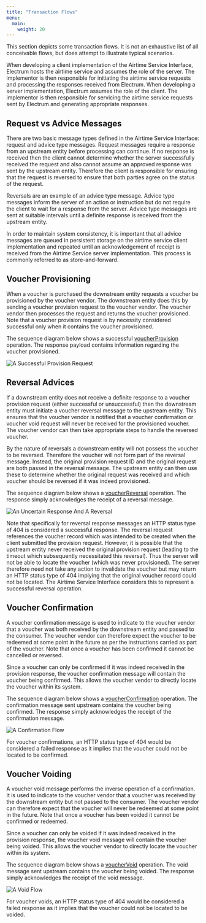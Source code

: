 ```yaml
---
title: "Transaction Flows"
menu:
  main:
    weight: 20
---
```


This section depicts some transaction flows. It is not an exhaustive list of all conceivable flows, but does attempt to illustrate typical scenarios.

When developing a client implementation of the Airtime Service Interface, Electrum hosts the airtime service and assumes the role of the server. The implementor is then responsible for initiating the airtime service requests and processing the responses received from Electrum. When developing a server implementation, Electrum assumes the role of the client. The implementor is then responsible for servicing the airtime service requests sent by Electrum and generating appropriate responses.

## Request vs Advice Messages

There are two basic message types defined in the Airtime Service Interface: request and advice type messages. Request messages require a response from an upstream entity before processing can continue. If no response is received then the client cannot determine whether the server successfully received the request and also cannot assume an approved response was sent by the upstream entity. Therefore the client is responsible for ensuring that the request is reversed to ensure that both parties agree on the status of the request.

Reversals are an example of an advice type message. Advice type messages inform the server of an action or instruction but do not require the client to wait for a response from the server. Advice type messages are sent at suitable intervals until a definite response is received from the upstream entity.

In order to maintain system consistency, it is important that all advice messages are queued in persistent storage on the airtime service client implementation and repeated until an acknowledgement of receipt is received from the Airtime Service server implementation. This process is commonly referred to as store-and-forward.

## Voucher Provisioning

When a voucher is purchased the downstream entity requests a voucher be provisioned by the voucher vendor. The downstream entity does this by sending a voucher provision request to the voucher vendor. The voucher vendor then processes the request and returns the voucher provisioned. Note that a voucher provision request is by necessity considered successful only when it contains the voucher provisioned.

The sequence diagram below shows a successful [voucherProvision](/specification/operations/#voucherProvision) operation. The response payload contains information regarding the voucher provisioned.

![A Successful Provision Request](/images/provision_request.png "A Successful Provision Request")

## Reversal Advices

If a downstream entity does not receive a definite response to a voucher provision request (either successful or unsuccessful) then the downstream entity must initiate a voucher reversal message to the upstream entity. This ensures that the voucher vendor is notified that a voucher confirmation or voucher void request will never be received for the provisioned voucher. The voucher vendor can then take appropriate steps to handle the reversed voucher.

By the nature of reversals a downstream entity will not possess the voucher to be reversed. Therefore the voucher will not form part of the reversal message. Instead, the original provision request ID and the original request are both passed in the reversal message. The upstream entity can then use these to determine whether the original request was received and which voucher should be reversed if it was indeed provisioned.

The sequence diagram below shows a [voucherReversal](/specification/operations/#voucherReversal) operation. The response simply acknowledges the receipt of a reversal message.

![An Uncertain Response And A Reversal](/images/provision_reversal.png "An Uncertain Response And A Reversal")

Note that specifically for reversal response messages an HTTP status type of 404 is considered a successful response. The reversal request references the voucher record which was intended to be created when the client submitted the provision request. However, it is possible that the upstream entity never received the original provision request (leading to the timeout which subsequently necessitated this reversal). Thus the server will not be able to locate the voucher (which was never provisioned). The server therefore need not take any action to invalidate the voucher but may return an HTTP status type of 404 implying that the original voucher record could not be located. The Airtime Service Interface considers this to represent a successful reversal operation.

## Voucher Confirmation

A voucher confirmation message is used to indicate to the voucher vendor that a voucher was both received by the downstream entity and passed to the consumer. The voucher vendor can therefore expect the voucher to be redeemed at some point in the future as per the instructions carried as part of the voucher. Note that once a voucher has been confirmed it cannot be cancelled or reversed.

Since a voucher can only be confirmed if it was indeed received in the provision response, the voucher confirmation message will contain the voucher being confirmed. This allows the voucher vendor to directly locate the voucher within its system.

The sequence diagram below shows a [voucherConfirmation](/specification/operations/#voucherConfirmation) operation. The confirmation message sent upstream contains the voucher being confirmed. The response simply acknowledges the receipt of the confirmation message.

![A Confirmation Flow](/images/provision_confirmation.png "A Confirmation Flow")

For voucher confirmations, an HTTP status type of 404 would be considered a failed response as it implies that the voucher could not be located to be confirmed.

## Voucher Voiding

A voucher void message performs the inverse operation of a confirmation. It is used to indicate to the voucher vendor that a voucher was received by the downstream entity but not passed to the consumer. The voucher vendor can therefore expect that the voucher will never be redeemed at some point in the future. Note that once a voucher has been voided it cannot be confirmed or redeemed.

Since a voucher can only be voided if it was indeed received in the provision response, the voucher void message will contain the voucher being voided. This allows the voucher vendor to directly locate the voucher within its system.

The sequence diagram below shows a [voucherVoid](/specification/operations/#voucherVoid) operation. The void message sent upstream contains the voucher being voided. The response simply acknowledges the receipt of the void message.

![A Void Flow](/images/provision_void.png "A Void Flow")

For voucher voids, an HTTP status type of 404 would be considered a failed response as it implies that the voucher could not be located to be voided.
